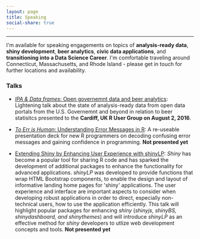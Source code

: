 ```yaml
---
layout: page
title: Speaking
social-share: true
---
```


---------------

I'm available for speaking engagements on topics of **analysis-ready data**, **shiny development**, **beer analytics**, **civic data applications**, and **transitioning into a Data Science Career**. I'm comfortable traveling around Connecticut, Massachusetts, and Rhode Island - please get in touch for further locations and availability. 

### Talks

* [*IPA & Data frames*: Open governemnt data and beer analytics](http://rpubs.com/jasdumas/caRdiff-uk-open-gov-beer): Lightening talk about the state of analysis-ready data from open data portals from the U.S. Governemnt and beyond in relation to beer statisitcs presented to the **Cardiff, UK R User Group on August 2, 2016**.

* [*To Err is Human*: Understanding Error Messages in R](http://rpubs.com/jasdumas/to-err2): A re-useable presentation deck for new R programmers on decoding confusing error messages and gaining confidence in programming. **Not presented yet**

* [Extending Shiny by Enhancing User Experience with shinyLP](): *Shiny* has become a popular tool for sharing R code and has sparked the development of additional packages to enhance the functionality for advanced applications. *shinyLP* was developed to provide functions that wrap HTML Bootstrap components, to enable the design and layout of informative landing home pages for 'shiny' applications. The user experience and interface are important aspects to consider when developing robust applications in order to direct, especially non-technical users, how to use the application efficiently. This talk will highlight popular packages for enhancing *shiny* (*shinyjs, shinyBS, shinydashboard, and shinythemes*) and will introduce *shinyLP* as an effective method for *shiny* developers to utlize web development concepts and tools. **Not presented yet**



